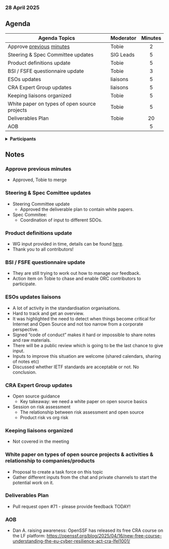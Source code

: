 ###  28 April 2025
##  Agenda
 Agenda Topics | Moderator | Minutes |
| ----- | ----- | :---: |
| Approve [previous](https://github.com/orcwg/orcwg/pull/62) [minutes](https://github.com/orcwg/orcwg/pull/66) | Tobie | 2 |
| Steering & Spec Committee updates | SIG Leads | 5 |
| Product definitions update | Tobie | 5 |
| BSI / FSFE questionnaire update | Tobie | 3 |
| ESOs updates | liaisons | 5 |
| CRA Expert Group updates | liaisons | 5 |
| Keeping liaisons organized | Tobie | 5 |
| White paper on types of open source projects | Tobie | 5 |
| Deliverables Plan | Tobie | 20 |
| AOB | | 5 |

<details>
<summary><b>Participants </b></summary>
 
- Tobie Langel (UnlockOpen/Eclipse)
- Timo Perälä (Nokia)
- Mathias Schindler (GitHub)
- Olle E. Johansson (Edvina / OWASP )
- Dick Brooks (Business Cyber Guardian)
- Aeva Black
- Jakub Zelenka (The PHP Foundation)
- Alistair Woodman (Erlang Ecosystem Foundation (EEF)
- Thierry Carrez (OpenInfra Foundation)
- Daniel Appelquist (Samsung / OpenSSF Cybersecurity Policy wg)
- fukami (OpenSSF)
- Pierre Pronchery (FreeBSD Foundation)
- August Bournique (Law Office of August Bournique/Bowshock Consulting)
- Maxim Baele (OWASP)
- Dirk-Willem van Gulik (ASF)
- Ruth Suehle (ASF)
- Shanda Giacomoni (Eclipse Foundation)
- Marta Rybczynska (Eclipse Foundation)
- Roman Zhukov (Red Hat)
- Marty Haught (Ruby Central)
- Jeremy Stanley (Spec Committee, OpenInfra Foundation, SPI)
- Daniel Thompson-Yvetot (Tauri)

</details>


## Notes

### Approve previous minutes  
  - Approved, Tobie to merge

### Steering & Spec Comittee updates
- Steering Committee update  
  	- Approved the deliverable plan to contain white papers.
- Spec Commitee:
	- Coordination of input to different SDOs.

### Product definitions update
- WG input provided in time, details can be found [here](https://github.com/orcwg/cra-hub/tree/main/product-definitions).
- Thank you to all contributors!

### BSI / FSFE questionnaire update
- They are still trying to work out how to manage our feedback.
- Action item on Tobie to chase and enable ORC contributors to participate.

### ESOs updates	liaisons
- A lot of activity in the standardisation organisations.
- Hard to track and get an overview.
- It was highlighted the need to detect when things become critical for Internet and Open Source and not too narrow from a corporate perspective.
- Signed “code of conduct” makes it hard or impossible to share notes and raw materials.
- There will be a public review which is going to be the last chance to give input.
- Inputs to improve this situation are welcome (shared calendars, sharing of notes etc)
- Discussed whether IETF standards are acceptable or not. No conclusion.

### CRA Expert Group updates
	
- Open source guidance
	- Key takeaway: we need a white paper on open source basics
- Session on risk assessment
	- The relationship between risk assessment and open source
	- Product risk vs org risk
### Keeping liaisons organized 
- Not covered in the meeting

### White paper on types of open source projects & activities & relationship to companies/products
- Proposal to create a task force on this topic
- Gather different inputs from the chat and private channels to start the potential work on it.

### Deliverables Plan
- Pull request open #71 - please provide feedback TODAY!

### AOB
- Dan A. raising awareness: OpenSSF has released its free CRA course on the LF platform: https://openssf.org/blog/2025/04/16/new-free-course-understanding-the-eu-cyber-resilience-act-cra-lfel1001/ 
